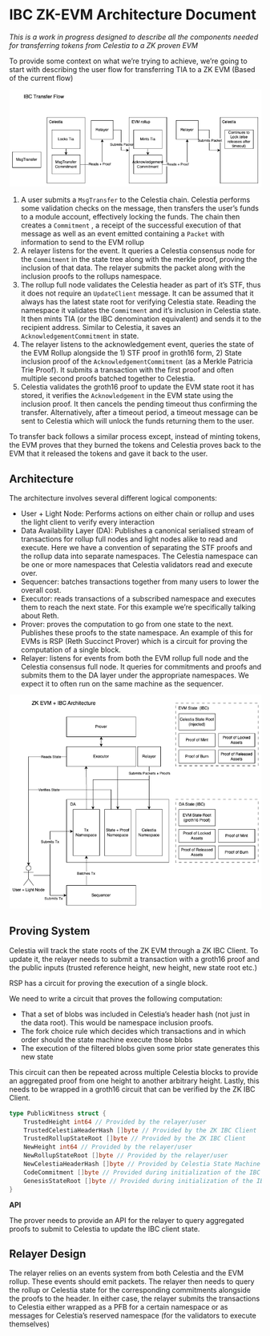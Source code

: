 # IBC ZK-EVM Architecture Document

*This is a work in progress designed to describe all the components needed for transferring tokens from Celestia to a ZK proven EVM*

To provide some context on what we’re trying to achieve, we’re going to start with describing the user flow for transferring TIA to a ZK EVM (Based of the current flow)

![zkevm-ibc-transfer-flow](./zkevm-ibc-transfer-flow.png)

1. A user submits a `MsgTransfer` to the Celestia chain. Celestia performs some validation checks on the message, then transfers the user’s funds to a module account, effectively locking the funds. The chain then creates a `Commitment` , a receipt of the successful execution of that message as well as an event emitted containing a `Packet` with information to send to the EVM rollup
2. A relayer listens for the event. It queries a Celestia consensus node for the `Commitment` in the state tree along with the merkle proof, proving the inclusion of that data. The relayer submits the packet along with the inclusion proofs to the rollups namespace.
3. The rollup full node validates the Celestia header as part of it’s STF, thus it does not require an `UpdateClient` message. It can be assumed that it always has the latest state root for verifying Celestia state. Reading the namespace it validates the `Commitment` and it’s inclusion in Celestia state. It then mints TIA (or the IBC denomination equivalent) and sends it to the recipient address. Similar to Celestia, it saves an `AcknowledgementCommitment` in state.
4. The relayer listens to the acknowledgement event, queries the state of the EVM Rollup alongside the 1) STF proof in groth16 form, 2) State inclusion proof of the `AcknowledgementCommitment` (as a Merkle Patricia Trie Proof). It submits a transaction with the first proof and often multiple second proofs batched together to Celestia. 
5. Celestia validates the groth16 proof to update the EVM state root it has stored, it verifies the `Acknowledgement` in the EVM state using the inclusion proof. It then cancels the pending timeout thus confirming the transfer. Alternatively, after a timeout period, a timeout message can be sent to Celestia which will unlock the funds returning them to the user.

To transfer back follows a similar process except, instead of minting tokens, the EVM proves that they burned the tokens and Celestia proves back to the EVM that it released the tokens and gave it back to the user.

## Architecture

The architecture involves several different logical components: 

- User + Light Node: Performs actions on either chain or rollup and uses the light client to verify every interaction
- Data Availability Layer (DA): Publishes a canonical serialised stream of transactions for rollup full nodes and light nodes alike to read and execute. Here we have a convention of separating the STF proofs and the rollup data into separate namespaces. The Celestia namespace can be one or more namespaces that Celestia validators read and execute over.
- Sequencer: batches transactions together from many users to lower the overall cost.
- Executor: reads transactions of a subscribed namespace and executes them to reach the next state. For this example we’re specifically talking about Reth.
- Prover: proves the computation to go from one state to the next. Publishes these proofs to the state namespace. An example of this for EVMs is RSP (Reth Succinct Prover) which is a circuit for proving the computation of a single block.
- Relayer: listens for events from both the EVM rollup full node and the Celestia consensus full node. It queries for commitments and proofs and submits them to the DA layer under the appropriate namespaces. We expect it to often run on the same machine as the sequencer.

![zkevm-ibc-architecture](./zkevm-ibc-architecture.png)

## Proving System

Celestia will track the state roots of the ZK EVM through a ZK IBC Client. To update it, the relayer needs to submit a transaction with a groth16 proof and the public inputs (trusted reference height, new height, new state root etc.)

RSP has a circuit for proving the execution of a single block. 

We need to write a circuit that proves the following computation:

- That a set of blobs was included in Celestia’s header hash (not just in the data root). This would be namespace inclusion proofs.
- The fork choice rule which decides which transactions and in which order should the state machine execute those blobs
- The execution of the filtered blobs given some prior state generates this new state

This circuit can then be repeated across multiple Celestia blocks to provide an aggregated proof from one height to another arbitrary height. Lastly, this needs to be wrapped in a groth16 circuit that can be verified by the ZK IBC Client.

```go
type PublicWitness struct {
	TrustedHeight int64 // Provided by the relayer/user
	TrustedCelestiaHeaderHash []byte // Provided by the ZK IBC Client
	TrustedRollupStateRoot []byte // Provided by the ZK IBC Client
	NewHeight int64 // Provided by the relayer/user
	NewRollupStateRoot []byte // Provided by the relayer/user
	NewCelestiaHeaderHash []byte // Provided by Celestia State Machine
	CodeCommitment []byte // Provided during initialization of the IBC Client
	GenesisStateRoot []byte // Provided during initialization of the IBC Client
}
```

**API**

The prover needs to provide an API for the relayer to query aggregated proofs to submit to Celestia to update the IBC client state.

## Relayer Design

The relayer relies on an events system from both Celestia and the EVM rollup. These events should emit packets. The relayer then needs to query the rollup or Celestia state for the corresponding commitments alongside the proofs to the header. In either case, the relayer submits the transactions to Celestia either wrapped as a PFB for a certain namespace or as messages for Celestia’s reserved namespace (for the validators to execute themselves)
